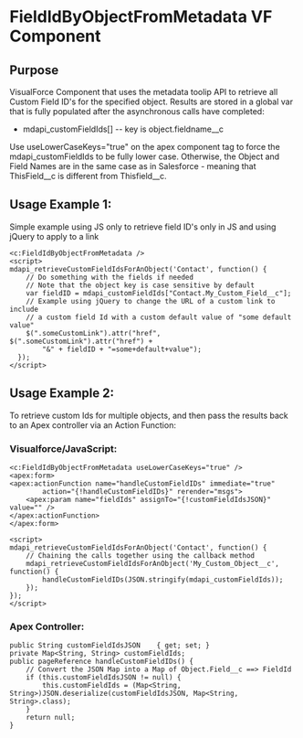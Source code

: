 # FieldIdByObjectFromMetadata VF Component

## Purpose 
VisualForce Component that uses the metadata toolip API to retrieve all Custom Field ID's for the specified object. Results are stored in a global var that is fully populated after the asynchronous calls have completed:
* mdapi_customFieldIds[] -- key is object.fieldname__c

Use useLowerCaseKeys="true" on the apex component tag to force the mdapi_customFieldIds to be fully lower case. Otherwise, the Object and Field Names are in the same case as in Salesforce - meaning that ThisField__c is different from Thisfield__c.

## Usage Example 1:
Simple example using JS only to retrieve field ID's only in JS and using jQuery to apply to a link

    <c:FieldIdByObjectFromMetadata />
    <script>
    mdapi_retrieveCustomFieldIdsForAnObject('Contact', function() { 
        // Do something with the fields if needed
        // Note that the object key is case sensitive by default
        var fieldID = mdapi_customFieldIds["Contact.My_Custom_Field__c"];
        // Example using jQuery to change the URL of a custom link to include
        // a custom field Id with a custom default value of "some default value"
        $(".someCustomLink").attr("href", $(".someCustomLink").attr("href") +
            "&" + fieldID + "=some+default+value");
      });
    </script>

## Usage Example 2:

To retrieve custom Ids for multiple objects, and then pass the results back to  an Apex controller via an Action Function:

### Visualforce/JavaScript:
	<c:FieldIdByObjectFromMetadata useLowerCaseKeys="true" />
	<apex:form>
	<apex:actionFunction name="handleCustomFieldIDs" immediate="true" 
			action="{!handleCustomFieldIDs}" rerender="msgs">
		<apex:param name="fieldIds" assignTo="{!customFieldIdsJSON}" value="" />
	</apex:actionFunction>
	</apex:form>

    <script>	
	mdapi_retrieveCustomFieldIdsForAnObject('Contact', function() { 
		// Chaining the calls together using the callback method
		mdapi_retrieveCustomFieldIdsForAnObject('My_Custom_Object__c', function() { 
			handleCustomFieldIDs(JSON.stringify(mdapi_customFieldIds));
		});
	});
    </script>

### Apex Controller:
	public String customFieldIdsJSON	{ get; set; }
	private Map<String, String> customFieldIds;
	public pageReference handleCustomFieldIDs() {
		// Convert the JSON Map into a Map of Object.Field__c ==> FieldId
		if (this.customFieldIdsJSON != null) {
			this.customFieldIds = (Map<String, String>)JSON.deserialize(customFieldIdsJSON, Map<String, String>.class);
		}
		return null;
	}
